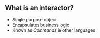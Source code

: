 ##  What is an interactor?

- Single purpose object
- Encapsulates business logic
- Known as *Commands* in other languages
